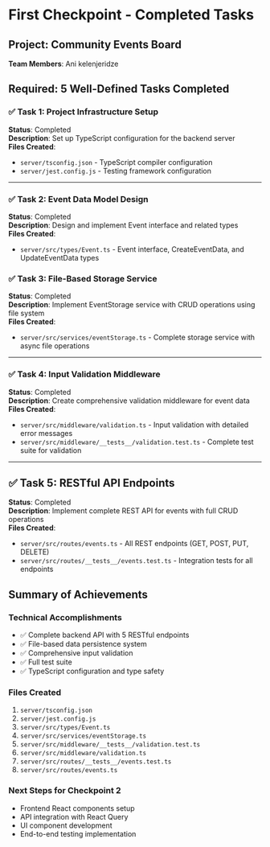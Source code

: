 # First Checkpoint - Completed Tasks

## Project: Community Events Board

**Team Members**: Ani kelenjeridze

## Required: 5 Well-Defined Tasks Completed

### ✅ Task 1: Project Infrastructure Setup

**Status**: Completed  
**Description**: Set up TypeScript configuration for the backend server  
**Files Created**:

- `server/tsconfig.json` - TypeScript compiler configuration
- `server/jest.config.js` - Testing framework configuration

---

### ✅ Task 2: Event Data Model Design

**Status**: Completed  
**Description**: Design and implement Event interface and related types  
**Files Created**:

- `server/src/types/Event.ts` - Event interface, CreateEventData, and UpdateEventData types

### ✅ Task 3: File-Based Storage Service

**Status**: Completed  
**Description**: Implement EventStorage service with CRUD operations using file system  
**Files Created**:

- `server/src/services/eventStorage.ts` - Complete storage service with async file operations

---

### ✅ Task 4: Input Validation Middleware

**Status**: Completed  
**Description**: Create comprehensive validation middleware for event data  
**Files Created**:

- `server/src/middleware/validation.ts` - Input validation with detailed error messages
- `server/src/middleware/__tests__/validation.test.ts` - Complete test suite for validation

---

## ✅ Task 5: RESTful API Endpoints

**Status**: Completed  
**Description**: Implement complete REST API for events with full CRUD operations  
**Files Created**:

- `server/src/routes/events.ts` - All REST endpoints (GET, POST, PUT, DELETE)
- `server/src/routes/__tests__/events.test.ts` - Integration tests for all endpoints

## Summary of Achievements

### Technical Accomplishments

- ✅ Complete backend API with 5 RESTful endpoints
- ✅ File-based data persistence system
- ✅ Comprehensive input validation
- ✅ Full test suite
- ✅ TypeScript configuration and type safety

### Files Created

1. `server/tsconfig.json`
2. `server/jest.config.js`
3. `server/src/types/Event.ts`
4. `server/src/services/eventStorage.ts`
5. `server/src/middleware/__tests__/validation.test.ts`
6. `server/src/middleware/validation.ts`
7. `server/src/routes/__tests__/events.test.ts`
8. `server/src/routes/events.ts`

### Next Steps for Checkpoint 2

- Frontend React components setup
- API integration with React Query
- UI component development
- End-to-end testing implementation
